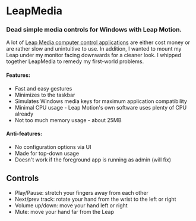 # LeapMedia
### Dead simple media controls for Windows with Leap Motion.
A lot of [Leap Media computer control applications][1] are either cost money or are rather slow and unintuitive to use.
In addition, I wanted to mount my Leap under my monitor facing downwards for a cleaner look.
I whipped together LeapMedia to remedy my first-world problems.

#### Features:
* Fast and easy gestures
* Minimizes to the taskbar
* Simulates Windows media keys for maximum application compatibility
* Minimal CPU usage - Leap Motion's own software uses plenty of CPU already
* Not too much memory usage - about 25MB

#### Anti-features:
* No configuration options via UI
* Made for top-down usage
* Doesn't work if the foreground app is running as admin (will fix)

## Controls
* Play/Pause: stretch your fingers away from each other
* Next/prev track: rotate your hand from the wrist to the left or right
* Volume up/down: move your hand left or right
* Mute: move your hand far from the Leap

[1]: https://apps.leapmotion.com/categories/computer-controls
